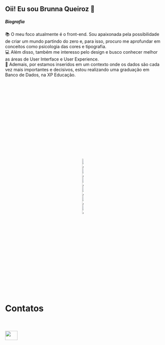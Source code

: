 ## Oii! Eu sou Brunna Queiroz 👋

##### Biografia


📚 O meu foco atualmente é o front-end. Sou apaixonada pela possibilidade de criar um mundo partindo do zero e, para isso, procuro me aprofundar em conceitos como psicologia das cores e tipografia. <br>
💻 Além disso, também me interesso pelo design e busco conhecer melhor as áreas de User Interface e User Experience. <br>
🎲 Ademais, por estamos inseridos em um contexto onde os dados são cada vez mais importantes e decisivos, estou realizando uma graduação em Banco de Dados, na XP Educação. 

<div id='icons' style='padding: 250px'>
  <img align='center' alt='Brunna-Python' height='30px' width='40' src="https://cdn.jsdelivr.net/gh/devicons/devicon/icons/python/python-original.svg"/>
  <img align='center' alt='Brunna-HTML' height='30px' width='40' src="https://cdn.jsdelivr.net/gh/devicons/devicon/icons/html5/html5-original.svg"/>
  <img align='center' alt='Brunna-CSS' height='30px' width='40' src="https://cdn.jsdelivr.net/gh/devicons/devicon/icons/css3/css3-original.svg"/>
  <img align='center' alt='Brunna-JS' height='30px' width='40' src="https://cdn.jsdelivr.net/gh/devicons/devicon/icons/javascript/javascript-original.svg"/>
  <img align='center' alt='Brunna-React' height='30px' width='40' src="https://cdn.jsdelivr.net/gh/devicons/devicon/icons/react/react-original.svg"/>
  <img align='center' alt='Brunna-TS' height='30px' width='40' src="https://cdn.jsdelivr.net/gh/devicons/devicon/icons/typescript/typescript-original.svg"/>
</div>

##
<!--
[![Anurag's GitHub stats](https://github-readme-stats.vercel.app/api?username=BrunnaQueiroz&theme=radical)](https://github.com/anuraghazra/github-readme-stats)


# Projetos

[![Readme Card](https://github-readme-stats.vercel.app/api/pin/?username=BrunnaQueiroz&repo=devweekgit.github-io)](https://github.com/anuraghazra/github-readme-stats)
-->
# Contatos
<header>
  <link rel="stylesheet" href="https://cdn.jsdelivr.net/gh/devicons/devicon@v2.15.1/devicon.min.css">    
</header>
<div id='contact'>
  <a href="https://www.linkedin.com/in/brunna-queiroz-4a7255257/"><img  height='30px' width='40' style='color: white' align='center' alt='Brunna-Linkedin' src="https://cdn.jsdelivr.net/gh/devicons/devicon/icons/linkedin/linkedin-original.svg"/></a>
</div>


